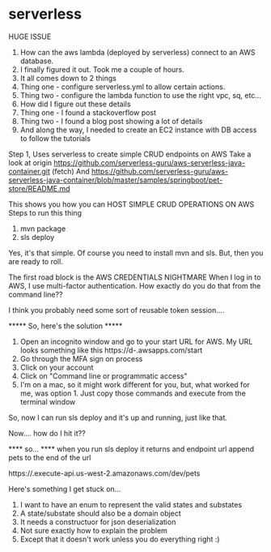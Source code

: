 # serverless

HUGE ISSUE
1. How can the aws lambda (deployed by serverless) connect to an AWS database.
2. I finally figured it out.  Took me a couple of hours.
3. It all comes down to 2 things
4. Thing one - configure serverless.yml to allow certain actions.
5. Thing two - configure the lambda function to use the right vpc, sq, etc...
6. How did I figure out these details
7. Thing one - I found a stackoverflow post
8. Thing two - I found a blog post showing a lot of details
9. And along the way, I needed to create an EC2 instance with DB access to follow the tutorials

Step 1, Uses serverless to create simple CRUD endpoints on AWS
Take a look at origin	https://github.com/serverless-guru/aws-serverless-java-container.git (fetch)
And https://github.com/serverless-guru/aws-serverless-java-container/blob/master/samples/springboot/pet-store/README.md

This shows you how you can HOST SIMPLE CRUD OPERATIONS ON AWS
  Steps to run this thing
  1. mvn package
  2. sls deploy

Yes, it's that simple.  Of course you need to install mvn and sls.  But, then you are ready to roll.

The first road block is the AWS CREDENTIALS NIGHTMARE
When I log in to AWS, I use multi-factor authentication.
How exactly do you do that from the command line??

I think you probably need some sort of reusable token session....

***** So, here's the solution *****
  1. Open an incognito window and go to your start URL for AWS.  My URL looks something like this https://d-<???????>.awsapps.com/start
  2. Go through the MFA sign on process
  3. Click on your account
  4. Click on "Command line or programmatic access"
  5. I'm on a mac, so it might work different for you, but, what worked for me, was option 1.  Just copy those commands and execute from the terminal window

So, now I can run sls deploy and it's up and running, just like that.

Now.... how do I hit it??

**** so... ****
when you run sls deploy it returns and endpoint url
append pets to the end of the url

https://<?magicnumber?>.execute-api.us-west-2.amazonaws.com/dev/pets


Here's something I get stuck on...
1. I want to have an enum to represent the valid states and substates
2. A state/substate should also be a domain object
3. It needs a constructuor for json deserialization
4. Not sure exactly how to explain the problem
5. Except that it doesn't work unless you do everything right :)


